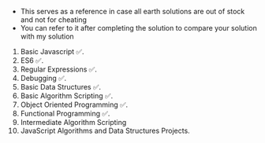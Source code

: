 * This serves as a reference in case all earth solutions are out of stock and not for cheating
* You can refer to it after completing the solution to compare your solution with my solution

1. Basic Javascript ✅.
2. ES6 ✅.
3. Regular Expressions ✅.
4. Debugging ✅.
5. Basic Data Structures ✅.
6. Basic Algorithm Scripting ✅.
7. Object Oriented Programming ✅.
8. Functional Programming ✅.
9. Intermediate Algorithm Scripting
10. JavaScript Algorithms and Data Structures Projects.
